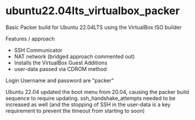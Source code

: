 # ubuntu22.04lts_virtualbox_packer
Basic Packer build for Ubuntu 22.04LTS using the VirtualBox ISO builder

Features / approach
- SSH Communicator
- NAT network (bridged approach commented out)
- Installs the VirtualBox Guest Additions
- user-data passed via CDROM method

Login 
Username and password are "packer"

Ubuntu 22.04 updated the boot menu from 20.04, causing the packer build sequence to require updating.
ssh_handshake_attempts needed to be increased as well (and the stopping of SSH in the user-data is a key requirement to prevent the timeout from starting to soon)
